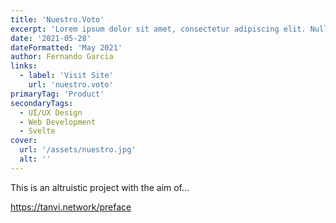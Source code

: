 ```yaml
---
title: 'Nuestro.Voto'
excerpt: 'Lorem ipsum dolor sit amet, consectetur adipiscing elit. Nulla tincidunt tellus et quam hendrerit.'
date: '2021-05-28'
dateFormatted: 'May 2021'
author: Fernando Garcia
links:
  - label: 'Visit Site'
    url: 'nuestro.voto'
primaryTag: 'Product'
secondaryTags:
  - UI/UX Design
  - Web Development
  - Svelte
cover:
  url: '/assets/nuestro.jpg'
  alt: ''
---
```


This is an altruistic project with the aim of…

https://tanvi.network/preface